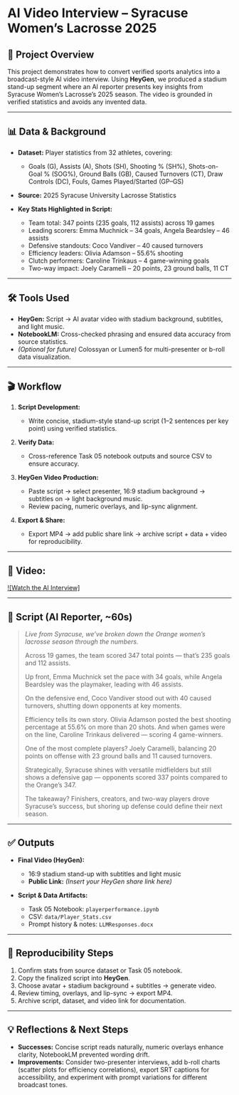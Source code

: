 
# AI Video Interview – Syracuse Women’s Lacrosse 2025

## 🎯 Project Overview

This project demonstrates how to convert verified sports analytics into a broadcast-style AI video interview. Using **HeyGen**, we produced a stadium stand-up segment where an AI reporter presents key insights from Syracuse Women’s Lacrosse’s 2025 season. The video is grounded in verified statistics and avoids any invented data.

---

## 📊 Data & Background

* **Dataset:** Player statistics from 32 athletes, covering:

  * Goals (G), Assists (A), Shots (SH), Shooting % (SH%), Shots-on-Goal % (SOG%), Ground Balls (GB), Caused Turnovers (CT), Draw Controls (DC), Fouls, Games Played/Started (GP–GS)
* **Source:** 2025 Syracuse University Lacrosse Statistics
* **Key Stats Highlighted in Script:**

  * Team total: 347 points (235 goals, 112 assists) across 19 games
  * Leading scorers: Emma Muchnick – 34 goals, Angela Beardsley – 46 assists
  * Defensive standouts: Coco Vandiver – 40 caused turnovers
  * Efficiency leaders: Olivia Adamson – 55.6% shooting
  * Clutch performers: Caroline Trinkaus – 4 game-winning goals
  * Two-way impact: Joely Caramelli – 20 points, 23 ground balls, 11 CT

---

## 🛠 Tools Used

* **HeyGen:** Script → AI avatar video with stadium background, subtitles, and light music.
* **NotebookLM:** Cross-checked phrasing and ensured data accuracy from source statistics.
* *(Optional for future)* Colossyan or Lumen5 for multi-presenter or b-roll data visualization.

---

## 🎬 Workflow

1. **Script Development:**

   * Write concise, stadium-style stand-up script (1–2 sentences per key point) using verified statistics.
2. **Verify Data:**

   * Cross-reference Task 05 notebook outputs and source CSV to ensure accuracy.
3. **HeyGen Video Production:**

   * Paste script → select presenter, 16:9 stadium background → subtitles on → light background music.
   * Review pacing, numeric overlays, and lip-sync alignment.
4. **Export & Share:**

   * Export MP4 → add public share link → archive script + data + video for reproducibility.

---

## 📄 Video:

[![Watch the AI Interview]](https://app.heygen.com/videos/bfd67633f59644bf80eedcceff917f37)

---

## 📄 Script (AI Reporter, \~60s)

> *Live from Syracuse, we’ve broken down the Orange women’s lacrosse season through the numbers.*
>
> Across 19 games, the team scored 347 total points — that’s 235 goals and 112 assists.
>
> Up front, Emma Muchnick set the pace with 34 goals, while Angela Beardsley was the playmaker, leading with 46 assists.
>
> On the defensive end, Coco Vandiver stood out with 40 caused turnovers, shutting down opponents at key moments.
>
> Efficiency tells its own story. Olivia Adamson posted the best shooting percentage at 55.6% on more than 20 shots. And when games were on the line, Caroline Trinkaus delivered — scoring 4 game-winners.
>
> One of the most complete players? Joely Caramelli, balancing 20 points on offense with 23 ground balls and 11 caused turnovers.
>
> Strategically, Syracuse shines with versatile midfielders but still shows a defensive gap — opponents scored 337 points compared to the Orange’s 347.
>
> The takeaway? Finishers, creators, and two-way players drove Syracuse’s success, but shoring up defense could define their next season.

---

## ✅ Outputs

* **Final Video (HeyGen):**

  * 16:9 stadium stand-up with subtitles and light music
  * **Public Link:** *(Insert your HeyGen share link here)*
* **Script & Data Artifacts:**

  * Task 05 Notebook: `playerperformance.ipynb`
  * CSV: `data/Player_Stats.csv`
  * Prompt history & notes: `LLMResponses.docx`

---

## 🔁 Reproducibility Steps

1. Confirm stats from source dataset or Task 05 notebook.
2. Copy the finalized script into **HeyGen**.
3. Choose avatar + stadium background + subtitles → generate video.
4. Review timing, overlays, and lip-sync → export MP4.
5. Archive script, dataset, and video link for documentation.

---

## 💡 Reflections & Next Steps

* **Successes:** Concise script reads naturally, numeric overlays enhance clarity, NotebookLM prevented wording drift.
* **Improvements:** Consider two-presenter interviews, add b-roll charts (scatter plots for efficiency correlations), export SRT captions for accessibility, and experiment with prompt variations for different broadcast tones.

